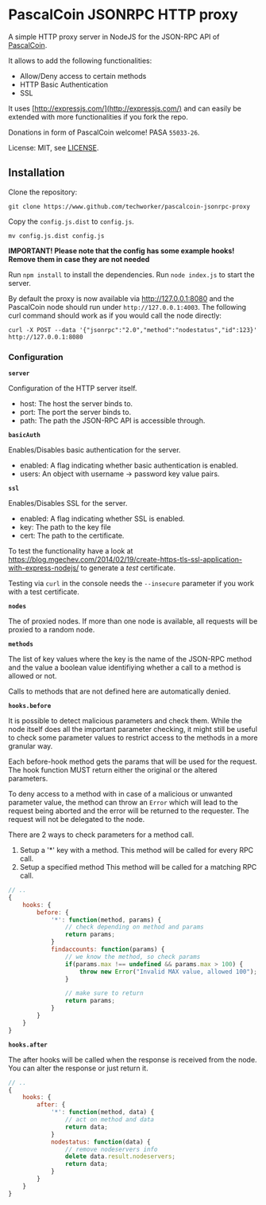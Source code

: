# PascalCoin JSONRPC HTTP proxy

A simple HTTP proxy server in NodeJS for the JSON-RPC API of [PascalCoin](https://www.pascalcoin.org).

It allows to add the following functionalities:

 - Allow/Deny access to certain methods
 - HTTP Basic Authentication
 - SSL

It uses [http://expressjs.com/](http://expressjs.com/) and can easily be 
extended with more functionalities if you fork the repo.

Donations in form of PascalCoin welcome! PASA `55033-26`.

License: MIT, see [LICENSE](/techworker/pascalcoin-rpc-proxy/LICENSE).

## Installation

Clone the repository:

```
git clone https://www.github.com/techworker/pascalcoin-jsonrpc-proxy
```

Copy the `config.js.dist` to `config.js`.

```
mv config.js.dist config.js
```

**IMPORTANT! Please note that the config has some example hooks! Remove them in case
they are not needed**

Run `npm install` to install the dependencies. Run `node index.js` to start 
the server.

By default the proxy is now available via http://127.0.0.1:8080 and the 
PascalCoin node should run under `http://127.0.0.1:4003`. The following curl
command should work as if you would call the node directly:

```
curl -X POST --data '{"jsonrpc":"2.0","method":"nodestatus","id":123}' http://127.0.0.1:8080
```

### Configuration

**`server`**

Configuration of the HTTP server itself.

 - host: The host the server binds to.
 - port: The port the server binds to.
 - path: The path the JSON-RPC API is accessible through.

**`basicAuth`**

Enables/Disables basic authentication for the server.

 - enabled: A flag indicating whether basic authentication is enabled.
 - users: An object with username -> password key value pairs.

**`ssl`**

Enables/Disables SSL for the server.

 - enabled: A flag indicating whether SSL is enabled.
 - key: The path to the key file
 - cert: The path to the certificate.
  
To test the functionality have a look at https://blog.mgechev.com/2014/02/19/create-https-tls-ssl-application-with-express-nodejs/ to generate a *test* certificate.

Testing via `curl` in the console needs the `--insecure` parameter if you work
with a test certificate.

**`nodes`**

The of proxied nodes. If more than one node is available, all requests will be
proxied to a random node.

**`methods`**

The list of key values where the key is the name of the JSON-RPC method and the
value a boolean value identifiying whether a call to a method is allowed or not.

Calls to methods that are not defined here are automatically denied.

**`hooks.before`**

It is possible to detect malicious parameters and check them. While the node 
itself does all the important parameter checking, it might still be useful to
check some parameter values to restrict access to the methods in a more granular
way.

Each before-hook method gets the params that will be used for the request. 
The hook function MUST return either the original or the altered parameters.

To deny access to a method with in case of a malicious or unwanted parameter
value, the method can throw an `Error` which will lead to the request being 
aborted and the error will be returned to the requester. The request will not
be delegated to the node.

There are 2 ways to check parameters for a method call.

1. Setup a '*' key with a method.
   This method will be called for every RPC call.
2. Setup a specified method
   This method will be called for a matching RPC call.

```js
// .. 
{
    hooks: {
        before: {
            '*': function(method, params) {
                // check depending on method and params
                return params;
            }
            findaccounts: function(params) {
                // we know the method, so check params
                if(params.max !== undefined && params.max > 100) {
                    throw new Error("Invalid MAX value, allowed 100");
                }

                // make sure to return
                return params;
            }
        }
    }
}
```
   
**`hooks.after`**

The after hooks will be called when the response is received from the node. 
You can alter the response or just return it.

```js
// .. 
{
    hooks: {
        after: {
            '*': function(method, data) {
                // act on method and data
                return data;
            }
            nodestatus: function(data) {
                // remove nodeservers info
                delete data.result.nodeservers;
                return data;
            }
        }
    }
}
```
